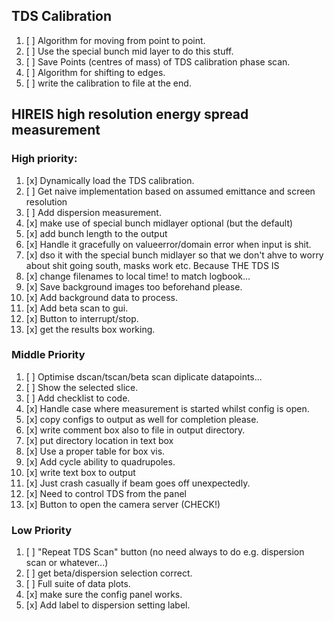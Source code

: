 

## TDS Calibration

1. [ ] Algorithm for moving from point to point.
2. [ ] Use the special bunch mid layer to do this stuff.
2. [ ] Save Points (centres of mass) of TDS calibration phase scan.
3. [ ] Algorithm for shifting to edges.
4. [ ] write the calibration to file at the end.


## HIREIS high resolution energy spread measurement

### High priority:

1. [x] Dynamically load the TDS calibration.
2. [ ] Get naive implementation based on assumed emittance and screen resolution
3. [ ] Add dispersion measurement.
4. [x] make use of special bunch midlayer optional (but the default)
5. [x] add bunch length to the output
6. [x] Handle it gracefully on valueerror/domain error when input is shit.
7. [x] dso it with the special bunch midlayer so that we don't ahve to
   worry about shit going south, masks work etc. Because THE TDS IS
8. [x] change filenames to local time!  to match logbook...
9. [x] Save background images too beforehand please.
10. [x] Add background data to process.
11. [x] Add beta scan to gui.
12. [x] Button to interrupt/stop.
13. [x] get the results box working.

    
### Middle Priority

1. [ ] Optimise dscan/tscan/beta scan diplicate datapoints...
2. [ ] Show the selected slice.
3. [ ] Add checklist to code.
4. [x] Handle case where measurement is started whilst config is open.
5. [x] copy configs to output as well for completion please.
6. [x] write comment box also to file in output directory.
7. [x] put directory location in text box
8. [x] Use a proper table for box vis.
9. [x] Add cycle ability to quadrupoles.
10. [x] write text box to output
11. [x] Just crash casually if beam goes off unexpectedly.
12. [x] Need to control TDS from the panel
13. [x] Button to open the camera server (CHECK!)



### Low Priority

1. [ ] "Repeat TDS Scan" button (no need always to do e.g. dispersion scan or whatever...)
2. [ ] get beta/dispersion selection correct.
3. [ ] Full suite of data plots.
4. [x] make sure the config panel works.
5. [x] Add label to dispersion setting label.

